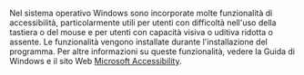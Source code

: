 Nel sistema operativo Windows sono incorporate molte funzionalità di accessibilità, particolarmente utili per utenti con difficoltà nell'uso della tastiera o del mouse e per utenti con capacità visiva o uditiva ridotta o assente. Le funzionalità vengono installate durante l'installazione del programma. Per altre informazioni su queste funzionalità, vedere la Guida di Windows e il sito Web [Microsoft Accessibility](http://go.microsoft.com/fwlink/?LinkId=8431).
